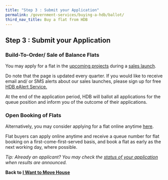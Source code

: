```yaml
---
title: "Step 3 : Submit your Application"
permalink: /government-services/buying-a-hdb/ballot/
third_nav_title: Buy a flat from HDB
---
```


## Step 3 : Submit your Application


### Build-To-Order/ Sale of Balance Flats

You may apply for a flat in the <a href="https://hdb.gov.sg/cs/infoweb/residential/buying-a-flat/new/bto-sbf" target="_blank">upcoming projects</a> during a <a href="https://www.hdb.gov.sg/cs/infoweb/residential/buying-a-flat/new/sales-launches" target="_blank">sales launch</a>. 

Do note that the page is updated every quarter. If you would like to receive email and/ or SMS alerts about our sales launches, please sign up for free <a href="http://services2.hdb.gov.sg/webapp/BF08CESS/Index.jsp" target="_blank">HDB eAlert Service.</a>

At the end of the application period, HDB will ballot all applications for the queue position and inform you of the outcome of their applications. 

### Open Booking of Flats

Alternatively, you may consider applying for a flat online anytime <a href="https://esales.hdb.gov.sg/bp25/launch/open/OPEN_page_7142/home.html" target="_blank">here</a>.

Flat buyers can apply online anytime and receive a queue number for flat booking on a first-come-first-served basis, and book a flat as early as the next working day, where possible.

*Tip: Already an applicant? You may check the <a href="https://services2.hdb.gov.sg/webapp/BP13PPortal/BP13P_Enquiry" target="_blank">status of your application</a> when results are announced.*



**Back to [I Want to Move House](/government-services/move-house/overview/)**
